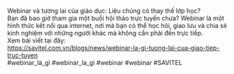 Webinar và tương lai của giáo dục: Liệu chúng có thay thế lớp học? <br>
Bạn đã bao giờ tham gia một buổi hội thảo trực tuyến chưa? Webinar là một hình thức kết nối qua internet, nơi mà bạn có thể học hỏi, giao lưu và chia sẻ kinh nghiệm với những người khác mà không cần phải đến trực tiếp. <br>
Xem bài viết tại đây: <br>
https://savitel.com.vn/blogs/news/webinar-la-gi-tuong-lai-cua-giao-tiep-truc-tuyen <br>
#webinar_là_gì #webinar_la_gi #webinar #webinar #SAVITEL
